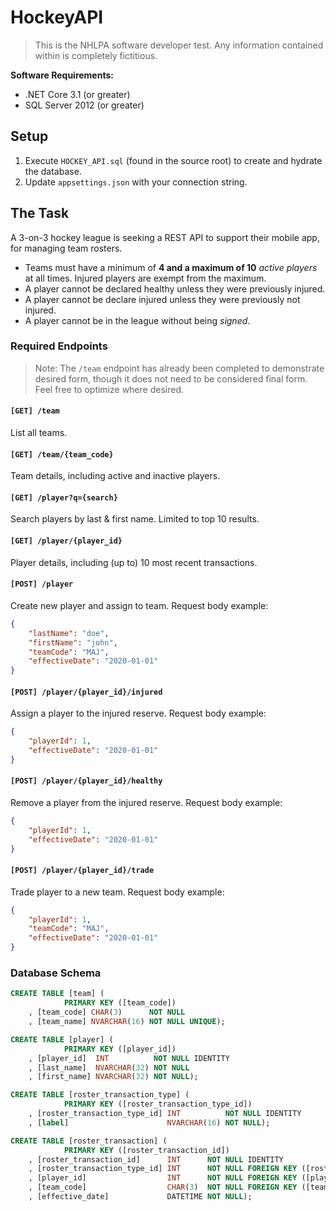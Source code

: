 # HockeyAPI
> This is the NHLPA software developer test. Any information contained within is completely fictitious.

**Software Requirements:**
- .NET Core 3.1 (or greater)
- SQL Server 2012 (or greater)

## Setup
1. Execute `HOCKEY_API.sql` (found in the source root) to create and hydrate the database.
2. Update `appsettings.json` with your connection string.

## The Task
A 3-on-3 hockey league is seeking a REST API to support their mobile app, for managing team rosters. 
- Teams must have a minimum of __4 and a maximum of 10__  _active players_ at all times. Injured players are exempt from the maximum.  
- A player cannot be declared healthy unless they were previously injured.
- A player cannot be declare injured unless they were previously not injured.
- A player cannot be in the league without being *signed*.

### Required Endpoints
> Note: The `/team` endpoint has already been completed to demonstrate desired form, though it does not need to be considered final form. Feel free to optimize where desired.

#### `[GET] /team`
List all teams.

#### `[GET] /team/{team_code}`
Team details, including active and inactive players.

#### `[GET] /player?q={search}`
Search players by last & first name. Limited to top 10 results.

#### `[GET] /player/{player_id}`
Player details, including (up to) 10 most recent transactions.

#### `[POST] /player`
Create new player and assign to team. Request body example:
```json
{
    "lastName": "doe",
    "firstName": "john",
    "teamCode": "MAJ",
    "effectiveDate": "2020-01-01"
}
```

#### `[POST] /player/{player_id}/injured`
Assign a player to the injured reserve. Request body example:
```json
{
    "playerId": 1,
    "effectiveDate": "2020-01-01"
}
```

#### `[POST] /player/{player_id}/healthy`
Remove a player from the injured reserve. Request body example:
```json
{
    "playerId": 1,
    "effectiveDate": "2020-01-01"
}
```

#### `[POST] /player/{player_id}/trade`
Trade player to a new team. Request body example:
```json
{
    "playerId": 1,
    "teamCode": "MAJ",
    "effectiveDate": "2020-01-01"
}
```

### Database Schema
```sql
CREATE TABLE [team] (
			PRIMARY KEY ([team_code])
    , [team_code] CHAR(3)      NOT NULL
    , [team_name] NVARCHAR(16) NOT NULL UNIQUE);

CREATE TABLE [player] (
			PRIMARY KEY ([player_id])
    , [player_id]  INT          NOT NULL IDENTITY
    , [last_name]  NVARCHAR(32) NOT NULL
    , [first_name] NVARCHAR(32) NOT NULL);

CREATE TABLE [roster_transaction_type] (
			PRIMARY KEY ([roster_transaction_type_id])
    , [roster_transaction_type_id] INT          NOT NULL IDENTITY
    , [label]                      NVARCHAR(16) NOT NULL);

CREATE TABLE [roster_transaction] (
			PRIMARY KEY ([roster_transaction_id])
    , [roster_transaction_id]      INT      NOT NULL IDENTITY
    , [roster_transaction_type_id] INT      NOT NULL FOREIGN KEY ([roster_transaction_type_id]) REFERENCES [roster_transaction_type] ([roster_transaction_type_id])
    , [player_id]                  INT      NOT NULL FOREIGN KEY ([player_id]) REFERENCES [player] ([player_id])
    , [team_code]                  CHAR(3)  NOT NULL FOREIGN KEY ([team_code]) REFERENCES [team] ([team_code])
    , [effective_date]             DATETIME NOT NULL);
```